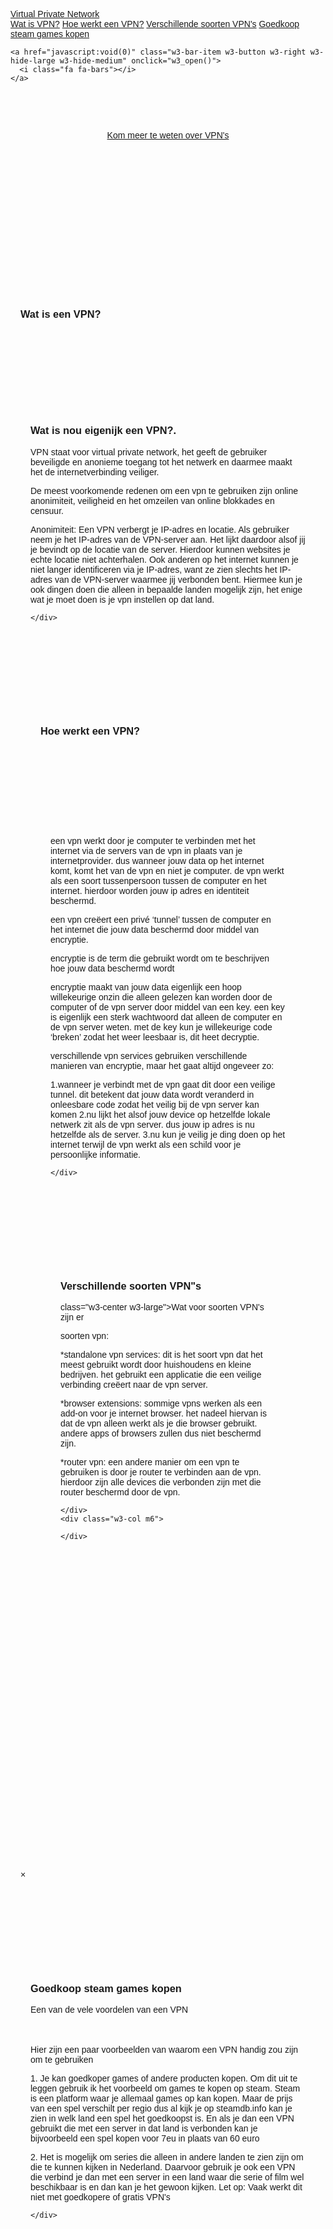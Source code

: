 
<!DOCTYPE html>
<html>
<title>VPN</title>
<meta charset="UTF-8">
<meta name="viewport" content="width=device-width, initial-scale=1">
<link rel="stylesheet" href="https://www.w3schools.com/w3css/4/w3.css">
<link rel="stylesheet" href="https://fonts.googleapis.com/css?family=Raleway">
<link rel="stylesheet" href="https://cdnjs.cloudflare.com/ajax/libs/font-awesome/4.7.0/css/font-awesome.min.css">
<style>
body,h1,h2,h3,h4,h5,h6 {font-family: "Raleway", sans-serif}

body, html {
  height: 100%;
  line-height: 1.8;
}

/* Full height image header */
.bgimg-1 {
  background-position: center;
  background-size: cover;
  background-image: url("/w3images/mac.jpg");
  min-height: 100%;
}

.w3-bar .w3-button {
  padding: 16px;
}
</style>
<body>


<div class="w3-top">
  <div class="w3-bar w3-white w3-card" id="myNavbar">
    <a href="#home" class="w3-bar-item w3-button w3-wide">Virtual Private Network</a>
    <!-- Right-sided navbar links -->
    <div class="w3-right w3-hide-small">
      <a href="#about" class="w3-bar-item w3-button">Wat is VPN?</a>
      <a href="#team" class="w3-bar-item w3-button"> Hoe werkt een VPN?</a>
      <a href="#work" class="w3-bar-item w3-button"> Verschillende soorten VPN's</a>
      <a href="#contact" class="w3-bar-item w3-button">Goedkoop steam games kopen</a>
    </div>
  

    <a href="javascript:void(0)" class="w3-bar-item w3-button w3-right w3-hide-large w3-hide-medium" onclick="w3_open()">
      <i class="fa fa-bars"></i>
    </a>
  </div>
</div>

<!-- Sidebar on small screens when clicking the menu icon -->
<nav class="w3-sidebar w3-bar-block w3-black w3-card w3-animate-left w3-hide-medium w3-hide-large" style="display:none" id="mySidebar">
  <a href="javascript:void(0)" onclick="w3_close()" class="w3-bar-item w3-button w3-large w3-padding-16">Close ×</a>
  <a href="#about" onclick="w3_close()" class="w3-bar-item w3-button">Wat is VPN?</a>
  <a href="#team" onclick="w3_close()" class="w3-bar-item w3-button">HOe werkt een VPN?</a>
  <a href="#work" onclick="w3_close()" class="w3-bar-item w3-button">Verschillende soorten VPN's</a>
  <a href="#pricing" onclick="w3_close()" class="w3-bar-item w3-button">Goedkoop steam games kopen</a>
  <a href="#contact" onclick="w3_close()" class="w3-bar-item w3-button">USE CODE CONTR0L #AD</a>
</nav>

<!-- Header with full-height image -->
<header class="bgimg-1 w3-display-container w3-grayscale-min" id="home">
  <div class="w3-display-left w3-text-white" style="padding:48px">
    <p><a href="#about" class="w3-button w3-white w3-padding-large w3-large w3-margin-top w3-opacity w3-hover-opacity-off">Kom meer te weten over VPN's</a></p>
  </div> 

</header>

<!-- About Section -->
<div class="w3-container" style="padding:128px 16px" id="about">
  <h3 class="w3-center">Wat is een VPN?</h3>


<!-- Promo Section - "We know design" -->
<div class="w3-container w3-white" style="padding:128px 16px">
  <div class="w3-row-padding">
    <div class="w3-col m6">
      <h3>Wat is nou eigenijk een VPN?.</h3>
      <p>VPN staat voor virtual private network, het geeft de gebruiker beveiligde en anonieme toegang tot het netwerk en daarmee maakt het de internetverbinding veiliger.

De meest voorkomende redenen om een vpn te gebruiken zijn online anonimiteit, veiligheid en het omzeilen van online blokkades en censuur.

Anonimiteit: Een VPN verbergt je IP-adres en locatie. Als gebruiker neem je het IP-adres van de VPN-server aan. Het lijkt daardoor alsof jij je bevindt op de locatie van de server. Hierdoor kunnen websites je echte locatie niet achterhalen. Ook anderen op het internet kunnen je niet langer identificeren via je IP-adres, want ze zien slechts het IP-adres van de VPN-server waarmee jij verbonden bent. Hiermee kun je ook dingen doen die alleen in bepaalde landen mogelijk zijn, het enige wat je moet doen is je vpn instellen op dat land.
 </p>
    </div>
    <div class="w3-col m6">
    
    </div>
  </div>
</div>

<!-- Team Section -->
<div class="w3-container" style="padding:128px 16px" id="team">
  <h3 class="w3-center">Hoe werkt een VPN?</h3>
 <div class="w3-container w3-light-grey" style="padding:128px 16px">
  <div class="w3-row-padding">
    <div class="w3-col m6">
     <p>een vpn werkt door je computer te verbinden met het internet via de servers van de vpn in plaats van je internetprovider. dus wanneer jouw data op het internet komt, komt het van de vpn en niet je computer. de vpn werkt als een soort tussenpersoon tussen de computer en het internet. hierdoor worden jouw ip adres en identiteit beschermd.



een vpn creëert een privé ‘tunnel’ tussen de computer en het internet die jouw data beschermd door middel van encryptie.

encryptie is de term die gebruikt wordt om te beschrijven hoe jouw data beschermd wordt

encryptie maakt van jouw data eigenlijk een hoop willekeurige onzin die alleen gelezen kan worden door de computer of de vpn server door middel van een key. een key is eigenlijk een sterk wachtwoord dat alleen de computer en de vpn server weten. met de key kun je willekeurige code ‘breken’ zodat het weer leesbaar is, dit heet decryptie.

verschillende vpn services gebruiken verschillende manieren van encryptie, maar het gaat altijd ongeveer zo:

1.wanneer je verbindt met de vpn gaat dit door een veilige tunnel. dit betekent dat jouw data wordt veranderd in onleesbare code zodat het veilig bij de vpn server kan komen
2.nu lijkt het alsof jouw device op hetzelfde lokale netwerk zit als de vpn server. dus jouw ip adres is nu hetzelfde als de server.
3.nu kun je veilig je ding doen op het internet terwijl de vpn werkt als een schild voor je persoonlijke informatie.
</p>
    </div>
    <div class="w3-col m6">
    
    </div>
  </div>
</div>


<!-- Work Section -->
<div class="w3-container" style="padding:128px 16px" id="work">
  <h3 class="w3-center">Verschillende soorten VPN"s</h3>
  <p> class="w3-center w3-large">Wat voor soorten VPN's zijn er</p>
      <p>soorten vpn:</p>

<p>*standalone vpn services:
dit is het soort vpn dat het meest gebruikt wordt door huishoudens en kleine bedrijven. het gebruikt een applicatie die een veilige verbinding creëert naar de vpn server.</p>

<p>*browser extensions: 
sommige vpns werken als een add-on voor je internet browser. het nadeel hiervan is dat de vpn alleen werkt als je die browser gebruikt. andere apps of browsers zullen dus niet beschermd zijn.</p>

<p>*router vpn:
een andere manier om een vpn te gebruiken is door je router te verbinden aan de vpn. hierdoor zijn alle devices die verbonden zijn met die router beschermd door de vpn.</p>

    </div>
    <div class="w3-col m6">

    </div>
  </div>
</div>


  </div>
</div>

<!-- Modal for full size images on click-->
<div id="modal01" class="w3-modal w3-black" onclick="this.style.display='none'">
  <span class="w3-button w3-xxlarge w3-black w3-padding-large w3-display-topright" title="Close Modal Image">×</span>
  <div class="w3-modal-content w3-animate-zoom w3-center w3-transparent w3-padding-64">
    <img id="img01" class="w3-image">
    <p id="caption" class="w3-opacity w3-large"></p>
  </div>
</div>


<!-- Contact Section -->
<div class="w3-container w3-light-grey" style="padding:128px 16px" id="contact">
  <h3 class="w3-center">Goedkoop steam games kopen</h3>
  <p class="w3-center w3-large">Een van de vele voordelen van een VPN</p>
  <div style="margin-top:48px">
 <p>Hier zijn een paar voorbeelden van waarom een VPN handig zou zijn om te gebruiken</p>
<p>1. Je kan goedkoper games of andere producten kopen. Om dit uit te leggen gebruik ik het voorbeeld om games te kopen op steam. Steam is een platform waar je allemaal games op kan kopen. Maar de prijs van een spel verschilt per regio dus al kijk je op steamdb.info kan je zien in welk land een spel het goedkoopst is. En als je dan een VPN gebruikt die met een server in dat land is verbonden kan je bijvoorbeeld een spel kopen voor 7eu in plaats van 60 euro</p>
<p>2. Het is mogelijk om series die alleen in andere landen te zien zijn om die te kunnen kijken in Nederland. Daarvoor gebruik je ook een VPN die verbind je dan met een server in een land waar die serie of film wel beschikbaar is en dan kan je het gewoon kijken. Let op: Vaak werkt dit niet met goedkopere of gratis VPN's</p>
     
    </div>
  </div>
</div>



 
<script>
// Modal Image Gallery
function onClick(element) {
  document.getElementById("img01").src = element.src;
  document.getElementById("modal01").style.display = "block";
  var captionText = document.getElementById("caption");
  captionText.innerHTML = element.alt;
}


// Toggle between showing and hiding the sidebar when clicking the menu icon
var mySidebar = document.getElementById("mySidebar");

function w3_open() {
  if (mySidebar.style.display === 'block') {
    mySidebar.style.display = 'none';
  } else {
    mySidebar.style.display = 'block';
  }
}

// Close the sidebar with the close button
function w3_close() {
    mySidebar.style.display = "none";
}
</script>

</body>
</html>
